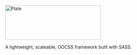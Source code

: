 <img src="https://dl.dropboxusercontent.com/u/23790804/plate.png" alt="Plate" width="300" height="110">

A lightweight, scaleable, OOCSS framework built with SASS.
